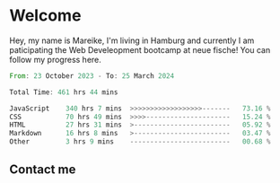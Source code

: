 # Welcome

Hey, my name is Mareike, I'm living in Hamburg and currently I am paticipating the Web Develeopment bootcamp at neue fische!
You can follow my progress here.

<!--START_SECTION:waka-->

```rust
From: 23 October 2023 - To: 25 March 2024

Total Time: 461 hrs 44 mins

JavaScript    340 hrs 7 mins  >>>>>>>>>>>>>>>>>>-------   73.16 %
CSS           70 hrs 49 mins  >>>>---------------------   15.24 %
HTML          27 hrs 31 mins  >------------------------   05.92 %
Markdown      16 hrs 8 mins   >------------------------   03.47 %
Other         3 hrs 9 mins    -------------------------   00.68 %
```

<!--END_SECTION:waka-->

## Contact me



